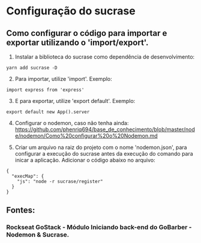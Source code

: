 # Configuração do sucrase
## Como configurar o código para importar e exportar utilizando o 'import/export'.

1. Instalar a biblioteca do sucrase como dependência de desenvolvimento:
```
yarn add sucrase -D 
```
2. Para importar, utilize 'import'. Exemplo:
```
import express from 'express'
```

3. E para exportar, utilize 'export default'. Exemplo:
```
export default new App().server
```

4. Configurar o nodemon, caso não tenha ainda:
https://github.com/phenriq694/base_de_conhecimento/blob/master/node/nodemon/Como%20configurar%20o%20Nodemon.md

5. Criar um arquivo na raiz do projeto com o nome 'nodemon.json', para configurar a execução do sucrase antes da execução do comando para inicar a aplicação. Adicionar o código abaixo no arquivo:
```
{
  "execMap": {
    "js": "node -r sucrase/register"
  }
}
```

## Fontes: 
### Rockseat GoStack - Módulo Iniciando back-end do GoBarber - Nodemon & Sucrase. 